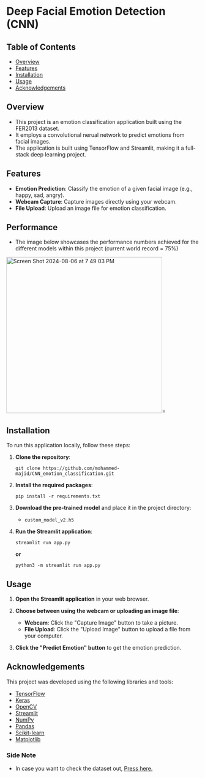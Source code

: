 # Deep Facial Emotion Detection (CNN)
## Table of Contents
- [Overview](#overview)
- [Features](#features)
- [Installation](#installation)
- [Usage](#usage)
- [Acknowledgements](#acknowledgements)

## Overview

- This project is an emotion classification application built using the FER2013 dataset.
- It employs a convolutional nerual network to predict emotions from facial images.
- The application is built using TensorFlow and Streamlit, making it a full-stack deep learning project.


## Features

- **Emotion Prediction**: Classify the emotion of a given facial image (e.g., happy, sad, angry).
- **Webcam Capture**: Capture images directly using your webcam.
- **File Upload**: Upload an image file for emotion classification.

## Performance
- The image below showcases the performance numbers achieved for the different models within this project (current world record = 75%)
  
<img width="407" alt="Screen Shot 2024-08-06 at 7 49 03 PM" src="https://github.com/user-attachments/assets/df5e363b-d81a-44a8-89f1-a703644f8d73">=

## Installation

To run this application locally, follow these steps:

1. **Clone the repository**:
    ```
    git clone https://github.com/mohammed-majid/CNN_emotion_classification.git
    ```

2. **Install the required packages**:
    ```
    pip install -r requirements.txt
    ```

3. **Download the pre-trained model** and place it in the project directory:
    - `custom_model_v2.h5`

4. **Run the Streamlit application**:
    ```
    streamlit run app.py
    ```
    **or**
    ```
    python3 -m streamlit run app.py
    ```

## Usage

1. **Open the Streamlit application** in your web browser.

2. **Choose between using the webcam or uploading an image file**:
   - **Webcam**: Click the "Capture Image" button to take a picture.
   - **File Upload**: Click the "Upload Image" button to upload a file from your computer.

3. **Click the "Predict Emotion" button** to get the emotion prediction.


## Acknowledgements

This project was developed using the following libraries and tools:
- [TensorFlow](https://www.tensorflow.org/)
- [Keras](https://keras.io/)
- [OpenCV](https://opencv.org/)
- [Streamlit](https://streamlit.io/)
- [NumPy](https://numpy.org/)
- [Pandas](https://pandas.pydata.org/)
- [Scikit-learn](https://scikit-learn.org/)
- [Matplotlib](https://matplotlib.org/)

### Side Note
- In case you want to check the dataset out, [Press here.](https://www.kaggle.com/datasets/msambare/fer2013)

